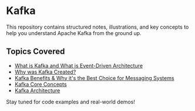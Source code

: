 # Kafka

This repository contains structured notes, illustrations, and key concepts to help you understand Apache Kafka from the ground up.

## Topics Covered

- [What is Kafka and What is Event-Driven Architecture](notes/what-is-kafka-and-event-driven-architecture.md)
- [Why was Kafka Created?](notes/why-kafka-was-created.md)
- [Kafka Benefits & Why it's the Best Choice for Messaging Systems](notes/kafka-benefits-and-advantages.md)
- [Kafka Core Concepts](notes/kafka-core-concepts.md)
- [Kafka Architecture](notes/kafka-architecture.md)

Stay tuned for code examples and real-world demos!